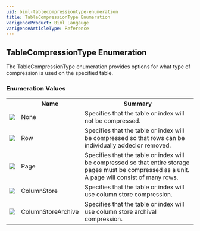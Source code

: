 ```yaml
---
uid: biml-tablecompressiontype-enumeration
title: TableCompressionType Enumeration
varigenceProduct: Biml Langauge
varigenceArticleType: Reference
---
```


## TableCompressionType Enumeration<div class="LanguageSummary"><div class ="SummaryItem">The TableCompressionType enumeration provides options for what type of compression is used on the specified table.</div></div><div class="EnumValueGroup">### Enumeration Values<table id="EnumValue" class="MemberList"><tbody><tr><th class="MemberTypeIconColumnHeader">&nbsp;</th><th class="MemberNameColumnHeader">Name</th><th class="MemberSummaryColumnHeader">Summary</th></tr><tr class="cd0"><td align="center" class="MemberTypeIcon"><img src="enumValue.png"></img></td><td class="MemberName">None</td><td class="MemberSummary"><div class ="SummaryItem">Specifies that the table or index will not be compressed.</div></td></tr><tr class="cd1"><td align="center" class="MemberTypeIcon"><img src="enumValue.png"></img></td><td class="MemberName">Row</td><td class="MemberSummary"><div class ="SummaryItem">Specifies that the table or index will be compressed so that rows can be individually added or removed.</div></td></tr><tr class="cd0"><td align="center" class="MemberTypeIcon"><img src="enumValue.png"></img></td><td class="MemberName">Page</td><td class="MemberSummary"><div class ="SummaryItem">Specifies that the table or index will be compressed so that entire storage pages must be compressed as a unit.  A page will consist of many rows.</div></td></tr><tr class="cd1"><td align="center" class="MemberTypeIcon"><img src="enumValue.png"></img></td><td class="MemberName">ColumnStore</td><td class="MemberSummary"><div class ="SummaryItem">Specifies that the table or index will use column store compression.</div></td></tr><tr class="cd0"><td align="center" class="MemberTypeIcon"><img src="enumValue.png"></img></td><td class="MemberName">ColumnStoreArchive</td><td class="MemberSummary"><div class ="SummaryItem">Specifies that the table or index will use column store archival compression.</div></td></tr></tbody></table></div>